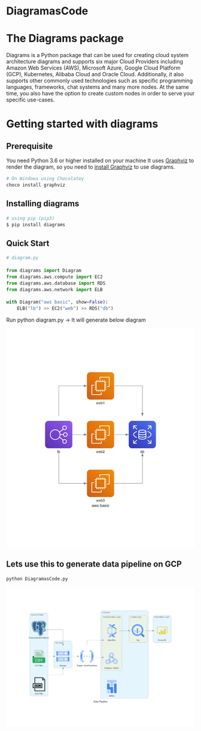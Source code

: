 # DiagramasCode

# The Diagrams package
Diagrams is a Python package that can be used for creating cloud system architecture diagrams and supports six major Cloud Providers including Amazon Web Services (AWS), Microsoft Azure, Google Cloud Platform (GCP), Kubernetes, Alibaba Cloud and Oracle Cloud. Additionally, it also supports other commonly used technologies such as specific programming languages, frameworks, chat systems and many more nodes. At the same time, you also have the option to create custom nodes in order to serve your specific use-cases.

# Getting started with diagrams
## Prerequisite
You need Python 3.6 or higher installed on your machine
It uses [Graphviz] to render the diagram, so you need to [install Graphviz] to use diagrams.

[Graphviz]: https://www.graphviz.org/
[install Graphviz]: https://graphviz.gitlab.io/download/

```PowerShell
# On Windows using Chocolatey 
choco install graphviz
```

## Installing diagrams

```python
# using pip (pip3)
$ pip install diagrams
```

## Quick Start

```python
# diagram.py

from diagrams import Diagram
from diagrams.aws.compute import EC2
from diagrams.aws.database import RDS
from diagrams.aws.network import ELB

with Diagram("aws basic", show=False):
    ELB("lb") >> EC2("web") >> RDS("db")
```

Run python diagram.py -> It will generate below diagram

![alt text][sample]

[sample]: https://github.com/desaimithun2004/DiagramasCode/blob/main/Images/sample.png

## Lets use this to generate data pipeline on GCP

```python
python DiagramasCode.py
```

![GCP architecture][gcp-datapipeline]

[gcp-datapipeline]: https://github.com/desaimithun2004/DiagramasCode/blob/main/data_pipeline.png


